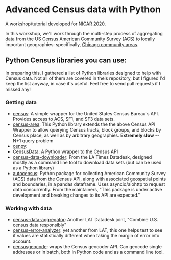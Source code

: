 # Advanced Census data with Python

A workshop/tutorial developed for [NICAR 2020](https://www.ire.org/events-and-training/conferences/nicar-2020).

In this workshop, we'll work through the multi-step process of aggregating data from the US Census American Community Survey (ACS) to locally important geographies: specifically, [Chicago community areas](https://en.wikipedia.org/wiki/Community_areas_in_Chicago).


## Python Census libraries you can use:

In preparing this, I gathered a list of Python libraries designed to help with Census data. Not all of them are covered in theis repository, but I figured I'd keep the list anyway, in case it's useful.  Feel free to send pull requests if I missed any!

### Getting data

* [census](https://github.com/datamade/census): A simple wrapper for the United States Census Bureau's API. Provides access to ACS, SF1, and SF3 data sets.
* [census-area](https://github.com/datamade/census_area): This Python library extends the the above Census API Wrapper to allow querying Census tracts, block groups, and blocks by Census place, as well as by arbitrary geographies. **Extremely slow** -- N+1 query problem
* [cenpy](https://cenpy-devs.github.io/cenpy/): 
* [CensusData](https://jtleider.github.io/censusdata/index.html): A Python wrapper to the Census API
* [census-data-downloader](https://github.com/datadesk/census-data-downloader): From the LA Times Datadesk,  designed mostly as a command line tool to download data sets (but can be used as a Python library)
* [autocensus](https://github.com/socrata/autocensus): Python package for collecting American Community Survey (ACS) data from the Census API, along with associated geospatial points and boundaries, in a pandas dataframe. Uses asyncio/aiohttp to request data concurrently. From the maintainers, "This package is under active development and breaking changes to its API are expected."

### Working with data

* [census-data-aggregator](https://github.com/datadesk/census-data-aggregator): Another LAT Datadesk joint, "Combine U.S. census data responsibly"
* [census-error-analyzer](https://github.com/datadesk/census-error-analyzer): yet another from LAT, this one helps test to see if values are statistically different when taking the margin of error into account.
* [censusgeocode](https://pypi.org/project/censusgeocode/): wraps the Census geocoder API. Can geocode single addresses or in batch, both in Python code and as a command line tool. 
